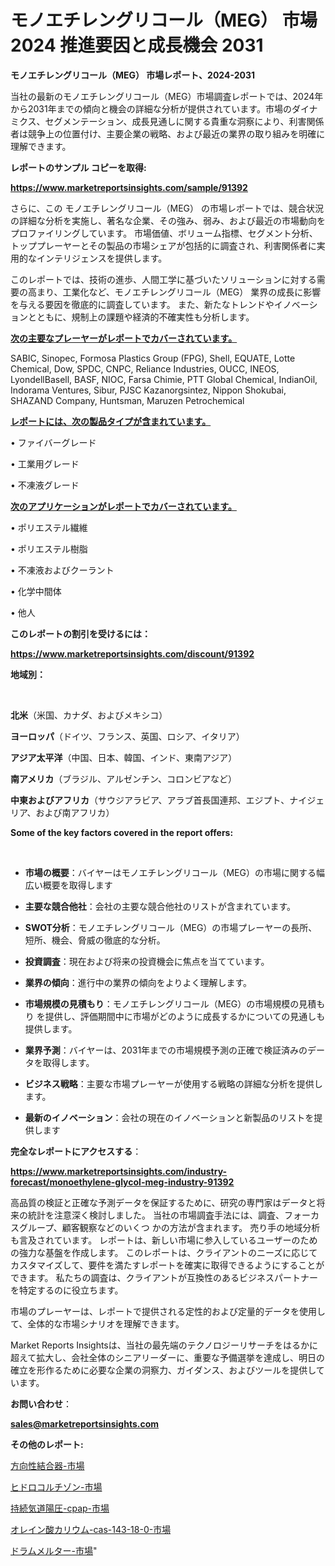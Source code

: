 # モノエチレングリコール（MEG） 市場 2024 推進要因と成長機会 2031

<strong>モノエチレングリコール（MEG） 市場レポート、2024-2031</strong>

当社の最新のモノエチレングリコール（MEG）市場調査レポートでは、2024年から2031年までの傾向と機会の詳細な分析が提供されています。市場のダイナミクス、セグメンテーション、成長見通しに関する貴重な洞察により、利害関係者は競争上の位置付け、主要企業の戦略、および最近の業界の取り組みを明確に理解できます。



<strong>レポートのサンプル コピーを取得:</strong> <a href=https://www.marketreportsinsights.com/sample/91392>

<strong><u>https://www.marketreportsinsights.com/sample/91392</u></strong></a>

さらに、この モノエチレングリコール（MEG） の市場レポートでは、競合状況の詳細な分析を実施し、著名な企業、その強み、弱み、および最近の市場動向をプロファイリングしています。 市場価値、ボリューム指標、セグメント分析、トッププレーヤーとその製品の市場シェアが包括的に調査され、利害関係者に実用的なインテリジェンスを提供します。

このレポートでは、技術の進歩、人間工学に基づいたソリューションに対する需要の高まり、工業化など、モノエチレングリコール（MEG） 業界の成長に影響を与える要因を徹底的に調査しています。 また、新たなトレンドやイノベーションとともに、規制上の課題や経済的不確実性も分析します。



<strong><u>次の主要なプレーヤーがレポートでカバーされています。</u></strong>

SABIC, Sinopec, Formosa Plastics Group (FPG), Shell, EQUATE, Lotte Chemical, Dow, SPDC, CNPC, Reliance Industries, OUCC, INEOS, LyondellBasell, BASF, NIOC, Farsa Chimie, PTT Global Chemical, IndianOil, Indorama Ventures, Sibur, PJSC Kazanorgsintez, Nippon Shokubai, SHAZAND Company, Huntsman, Maruzen Petrochemical



<strong><u><b>レポートには、次の製品タイプが含まれています。</b></u></strong>

• ファイバーグレード

• 工業用グレード

• 不凍液グレード



<strong><u><b>次のアプリケーションがレポートでカバーされています。</b></u></strong>

• ポリエステル繊維

• ポリエステル樹脂

• 不凍液およびクーラント

• 化学中間体

• 他人



<strong><b>このレポートの割引を受けるには：</b></strong>

<a href=https://www.marketreportsinsights.com/discount/91392>

<strong><u>https://www.marketreportsinsights.com/discount/91392</u></strong></a>



<strong>地域別：</strong>

<strong> </strong>



<strong>北米</strong>（米国、カナダ、およびメキシコ）



<strong>ヨーロッパ</strong>（ドイツ、フランス、英国、ロシア、イタリア）



<strong>アジア太平洋</strong>（中国、日本、韓国、インド、東南アジア）



<strong>南アメリカ</strong>（ブラジル、アルゼンチン、コロンビアなど）



<strong>中東およびアフリカ</strong>（サウジアラビア、アラブ首長国連邦、エジプト、ナイジェリア、および南アフリカ）



<strong>Some of the key factors covered in the report offers:</strong>

<strong> </strong>
<ul>
  <li>

<strong>市場の概要</strong>：バイヤーはモノエチレングリコール（MEG）の市場に関する幅広い概要を取得します</li>
  <li>

<strong>主要な競合他社</strong>：会社の主要な競合他社のリストが含まれています。</li>
  <li>

<strong>SWOT分析</strong>：モノエチレングリコール（MEG）の市場プレーヤーの長所、短所、機会、脅威の徹底的な分析。</li>
  <li>

<strong>投資調査</strong>：現在および将来の投資機会に焦点を当てています。</li>
  <li>

<strong>業界の傾向</strong>：進行中の業界の傾向をよりよく理解します。</li>
  <li>

<strong>市場規模の見積もり</strong>：モノエチレングリコール（MEG）の市場規模の見積もり を提供し、評価期間中に市場がどのように成長するかについての見通しも提供します。</li>
  <li>

<strong>業界予測</strong>：バイヤーは、2031年までの市場規模予測の正確で検証済みのデータを取得します。</li>
  <li>

<strong>ビジネス戦略</strong>：主要な市場プレーヤーが使用する戦略の詳細な分析を提供します。</li>
  <li>

<strong>最新のイノベーション</strong>：会社の現在のイノベーションと新製品のリストを提供します</li>
</ul>


<strong>完全なレポートにアクセスする</strong>：

<a href=https://www.marketreportsinsights.com/industry-forecast/monoethylene-glycol-meg-industry-91392>

<strong><u>https://www.marketreportsinsights.com/industry-forecast/monoethylene-glycol-meg-industry-91392</u></strong></a>

高品質の検証と正確な予測データを保証するために、研究の専門家はデータと将来の統計を注意深く検討しました。 当社の市場調査手法には、調査、フォーカスグループ、顧客観察などのいくつ かの方法が含まれます。 売り手の地域分析も言及されています。 レポートは、新しい市場に参入しているユーザーのための強力な基盤を作成します。 このレポートは、クライアントのニーズに応じてカスタマイズして、要件を満たすレポートを確実に取得できるようにすることができます。 私たちの調査は、クライアントが互換性のあるビジネスパートナーを特定するのに役立ちます。

市場のプレーヤーは、レポートで提供される定性的および定量的データを使用して、全体的な市場シナリオを理解できます。

Market Reports Insightsは、当社の最先端のテクノロジーリサーチをはるかに超えて拡大し、会社全体のシニアリーダーに、重要な予備選挙を達成し、明日の確立を形作るために必要な企業の洞察力、ガイダンス、およびツールを提供しています。



<strong><b>お問い合わせ</b></strong>：

<a href=mailto:sales@marketreportsinsights.com>

<strong><u>sales@marketreportsinsights.com</u></strong></a>



<strong>その他のレポート:</strong>

<a href=https://www.linkedin.com/pulse/方向性結合器-市場-2030-年までの需要に焦点を当てた-2023-年調査レポート-zahjf/>方向性結合器-市場</a>

<a href=https://www.linkedin.com/pulse/ヒドロコルチゾン-市場-2023-最新の-cagr-および成長分析-2030-xj1tf/>ヒドロコルチゾン-市場</a>

<a href=https://www.linkedin.com/pulse/持続気道陽圧-cpap-市場-2023-年のダイナミクスとビジネストレンド-a14uf/>持続気道陽圧-cpap-市場</a>

<a href=https://www.linkedin.com/pulse/オレイン酸カリウム-cas-143-18-0-市場-2023-推進要因と成長機会-1inif/>オレイン酸カリウム-cas-143-18-0-市場</a>

<a href=https://www.linkedin.com/pulse/ドラムメルター-市場-2023-競争分析と事業成長-2030-consumer-connection-collective-360-azrvf/>ドラムメルター-市場</a>"

